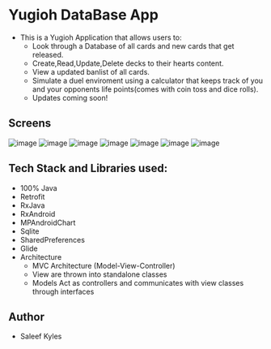 # Yugioh DataBase App
   - This is a Yugioh Application that allows users to:
     - Look through a Database of all cards and new cards that get released.
     - Create,Read,Update,Delete decks to their hearts content.
     - View a updated banlist of all cards.
     - Simulate a duel enviroment using a calculator that keeps track of you and your opponents life points(comes with coin toss and dice rolls).
     - Updates coming soon!
     
     
     
     
 ## Screens
   ![image](https://user-images.githubusercontent.com/72777066/125533685-ff4457c5-d80b-4169-9d93-8404461c4928.png)
   ![image](https://user-images.githubusercontent.com/72777066/125533553-861fceda-9e1c-4a6e-9500-0b7e9d58845f.png)
   ![image](https://user-images.githubusercontent.com/72777066/125533314-e445f996-24c3-4ea8-a9ca-a313ca9ec8a1.png)
   ![image](https://user-images.githubusercontent.com/72777066/125534419-a98b0785-18d4-4cc4-8cb6-0041564af151.png)
   ![image](https://user-images.githubusercontent.com/72777066/125534229-28718e8e-41c4-440b-a785-705abb95c4fb.png)
   ![image](https://user-images.githubusercontent.com/72777066/125533162-8482a923-a9b5-4b34-994c-242d109a4507.png)
   ![image](https://user-images.githubusercontent.com/72777066/125532975-78966e09-19e8-46f3-8249-615661ab572c.png)
      
      
      
## Tech Stack and Libraries used:
   - 100% Java
   - Retrofit
   - RxJava
   - RxAndroid
   - MPAndroidChart
   - Sqlite
   - SharedPreferences
   - Glide
   - Architecture
      - MVC Architecture (Model-View-Controller)
      -  View are thrown into standalone classes
      -  Models Act as controllers and communicates with view classes through interfaces
      
 
 ## Author
   - Saleef Kyles




   

